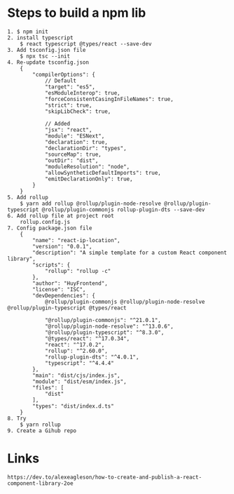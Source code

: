 # Steps to build a npm lib
    1. $ npm init
    2. install typescript
        $ react typescript @types/react --save-dev
    3. Add tsconfig.json file
        $ npx tsc --init
    4. Re-update tsconfig.json
        {
            "compilerOptions": {
                // Default
                "target": "es5", 
                "esModuleInterop": true, 
                "forceConsistentCasingInFileNames": true,
                "strict": true, 
                "skipLibCheck": true,

                // Added
                "jsx": "react", 
                "module": "ESNext",  
                "declaration": true,
                "declarationDir": "types",
                "sourceMap": true,
                "outDir": "dist",
                "moduleResolution": "node",
                "allowSyntheticDefaultImports": true,
                "emitDeclarationOnly": true,
            }
        }
    5. Add rollup
        $ yarn add rollup @rollup/plugin-node-resolve @rollup/plugin-typescript @rollup/plugin-commonjs rollup-plugin-dts --save-dev
    6. Add rollup file at project root
        rollup.config.js
    7. Config package.json file
        {
            "name": "react-ip-location",
            "version": "0.0.1",
            "description": "A simple template for a custom React component library",
            "scripts": {
                "rollup": "rollup -c"
            },
            "author": "HuyFrontend",
            "license": "ISC",
            "devDependencies": {
                @rollup/plugin-commonjs @rollup/plugin-node-resolve @rollup/plugin-typescript @types/react

                "@rollup/plugin-commonjs": "^21.0.1",
                "@rollup/plugin-node-resolve": "^13.0.6",
                "@rollup/plugin-typescript": "^8.3.0",
                "@types/react": "^17.0.34",
                "react": "^17.0.2",
                "rollup": "^2.60.0",
                "rollup-plugin-dts": "^4.0.1",
                "typescript": "^4.4.4"
            },
            "main": "dist/cjs/index.js",
            "module": "dist/esm/index.js",
            "files": [
                "dist"
            ],
            "types": "dist/index.d.ts"
        }
    8. Try
        $ yarn rollup
    9. Create a Gihub repo
    
# Links
    https://dev.to/alexeagleson/how-to-create-and-publish-a-react-component-library-2oe